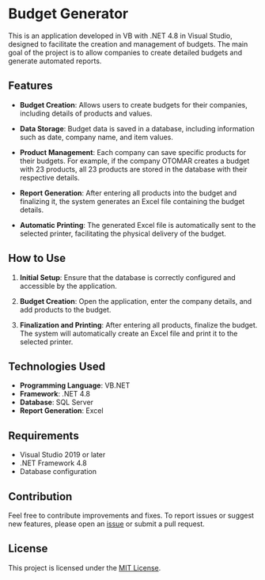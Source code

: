 # Budget Generator

This is an application developed in VB with .NET 4.8 in Visual Studio, designed to facilitate the creation and management of budgets. The main goal of the project is to allow companies to create detailed budgets and generate automated reports.

## Features

- **Budget Creation**: Allows users to create budgets for their companies, including details of products and values.
  
- **Data Storage**: Budget data is saved in a database, including information such as date, company name, and item values.

- **Product Management**: Each company can save specific products for their budgets. For example, if the company OTOMAR creates a budget with 23 products, all 23 products are stored in the database with their respective details.

- **Report Generation**: After entering all products into the budget and finalizing it, the system generates an Excel file containing the budget details.

- **Automatic Printing**: The generated Excel file is automatically sent to the selected printer, facilitating the physical delivery of the budget.

## How to Use

1. **Initial Setup**: Ensure that the database is correctly configured and accessible by the application.

2. **Budget Creation**: Open the application, enter the company details, and add products to the budget.

3. **Finalization and Printing**: After entering all products, finalize the budget. The system will automatically create an Excel file and print it to the selected printer.

## Technologies Used

- **Programming Language**: VB.NET
- **Framework**: .NET 4.8
- **Database**: SQL Server
- **Report Generation**: Excel

## Requirements

- Visual Studio 2019 or later
- .NET Framework 4.8
- Database configuration

## Contribution

Feel free to contribute improvements and fixes. To report issues or suggest new features, please open an [issue](link-to-issues) or submit a pull request.

## License

This project is licensed under the [MIT License](link-to-license).
